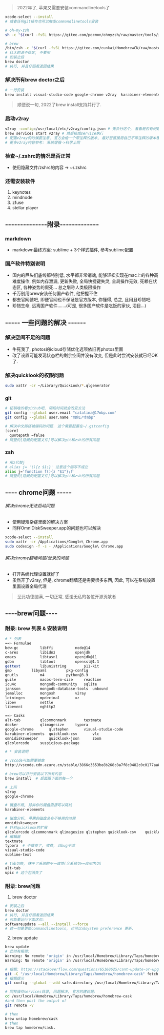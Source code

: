 
> 2022年了, 苹果又需要安装commandlinetools了
```sh
xcode-select --install
# 或者任何git操作也可以触发commandlinetools安装

# oh-my-zsh
sh -c "$(curl -fsSL https://gitee.com/pocmon/ohmyzsh/raw/master/tools/install.sh)"

# brew
/bin/zsh -c "$(curl -fsSL https://gitee.com/cunkai/HomebrewCN/raw/master/Homebrew.sh)"
# 科大的源不稳定, 不要用
# 安装之后
brew doctor 
# 执行, 并且仔细看返回结果
```
### 解决所有brew doctor之后

```sh
# 一行安装
brew install visual-studio-code google-chrome v2ray  karabiner-elements omnidisksweeper qlcolorcode qlcommonmark qlimagesize qlstephen quicklook-csv    quicklook-json suspicious-package textmate alt-tab sublime-text the-unarchiver anaconda
```
> 顺便说一句, 2022了brew install支持并行了.



### 启动v2ray
```sh
v2ray -config=/usr/local/etc/v2ray/config.json # 先执行这个, 看看是否有问题
brew services start v2ray # 然后搞成service执行
# 配置v2ray的时候要注意, 官方会给一个带注释的版本, 最好是直接用自己不带注释的版本覆盖下.
# 更多v2ray内容参考: 系统增强->科学上网
```

### 检查~/.zshrc的情况是否正常

- 使用隐藏文件/zshrc的内容 -> ~/.zshrc

### 还需安装软件
1. keynotes
2. mindnode
3. zfuse
4. stellar player


## --------------附录-------------
### markdown

- markdown最终方案: sublime + 3个样式插件, 参考sublime配置

### 国产软件特别说明

- 国内的巨头们底线都特别低, 水平都非常销魂, 能够轻松实现在mac上的各种高难度操作, 例如内存泄漏, 更新失败, 全局快捷键失灵, 全局操作无效, 死赖在状态区, 各种姿势的假死... 总之堪称人类极限操作
- 千万别用brew安装任何国产软件, 他把握不住
- 都去官网装吧, 即便官网也不保证是官方版本, 你懂得, 总之, 且用且珍惜吧.
- 珍惜生命, 远离国产软件.......(可是, 很多国产软件是吃饭的家伙, 泪目...)

## ----- 一些问题的解决 ------

### 解决空间不足的问题

- 牛死我了, photos的icloud存储优化选项依旧再photos里面
- 改了设置可能发现状态栏的剩余空间并没有改变, 但是此时尝试安装就已经OK了.



### 解决quicklook的权限问题

```sh
sudo xattr -cr ~/Library/QuickLook/*.qlgenerator
```

### git

```sh
# 秘钥啥的看github吧, 隔段时间就会改变方法
git config --global user.email "catalina@17mbp.com"
git config --global user.name "m的17寸mbp"

# 解决中文路径被编码的问题. 这个需要配置在~/.gitconfig
[core]
  quotepath =false
# 隔壁的[隐藏的配置文件]可以解决git和zsh的所有问题
```

### zsh

```sh
# 用z代替j
# alias j= '(){z $1;}' 注意这个缩写不成立
alias j='function f(){z "$1"};f'
# 隔壁的[隐藏的配置文件]可以解决git和zsh的所有问题
```
## ---- chrome问题 -----

###### 解决chrome无法启动问题

- 使用疑难杂症里面的解决方案
- 同样OmniDiskSweeper.app的问题也可以解决

```sh
xcode-select --install
sudo xattr -cr /Applications/Google\ Chrome.app
sudo codesign -f -s - /Applications/Google\ Chrome.app
```

###### 解决chrome翻墙问题/登录的问题

- 打开系统代理设置就好了
- 虽然开了v2ray, 但是, chrome翻墙还是需要很多东西, 因此, 可以在系统设置里面设置全局代理

> 至此功德圆满, 一切正常, 感谢无私的各位开源贡献者


## ----brew问题----


### 附录: brew 列表 & 安装说明

```sh
# * 列表
==> Formulae
bdw-gc			libffi			node@14
c-ares			libidn2			openjdk
emacs			libtasn1		openjdk@11
gdbm			libtool			openssl@1.1
gettext			libunistring		p11-kit
gmp			libyaml			pkg-config
gnutls			m4			python@3.9
guile			macos-term-size		readline
icu4c			mongodb-community	sqlite
jansson			mongodb-database-tools	unbound
jemalloc		mongosh			v2ray
leiningen		mpdecimal		xz
libev			nettle
libevent		nghttp2

==> Casks
alt-tab			qlcommonmark		textmate
docker			qlimagesize		typora
google-chrome		qlstephen		visual-studio-code
karabiner-elements	quicklook-csv		vlc
omnidisksweeper		quicklook-json		zoom
qlcolorcode		suspicious-package

# * 安装说明

# vscode可能需要镜像
http://vscode.cdn.azure.cn/stable/3866c3553be8b268c8a7f8c0482c0c0177aa8bfa/VSCode-darwin-universal.zip

# brew可以并行安装以下所有内容
brew install  # 后面跟下面的每一个

# 上网
v2ray 
google-chrome   

# 键盘布局, 除非你的键盘直接可以跳线
karabiner-elements  

# 磁盘分析, 苹果的磁盘总有不够用的时候
omnidisksweeper 
# 针对quicklook的扩展
qlcolorcode qlcommonmark qlimagesize qlstephen quicklook-csv    quicklook-json suspicious-package
# 编辑器
textmate
typora  # 不推荐了, 收费, 且bug不改
visual-studio-code
sublime-text

# tab切换, 抹平了系统的不一致性(全系统切==应用内切)
alt-tab
upic # 这个包消失了


```

### 附录: brew问题
1. brew doctor
```sh
# 安装之后
brew doctor 
# 执行, 并且仔细看返回结果
# 可能要运行下面这句:
softwareupdate --all --install --force
# 这一句是更新commandlinetools, 也可以从system preference 更新.
```
2. brew update
```sh
brew update
# 此时有报错:
Warning: No remote 'origin' in /usr/local/Homebrew/Library/Taps/homebrew/homebrew-core, skipping update!
Warning: No remote 'origin' in /usr/local/Homebrew/Library/Taps/homebrew/homebrew-services, skipping update!

# 根据: https://stackoverflow.com/questions/65160625/cant-update-or-upgrade-homebrew
git -C "/usr/local/Homebrew/Library/Taps/homebrew/homebrew-cask" fetch --unshallow
# 根据提示
git config --global --add safe.directory /usr/local/Homebrew/Library/Taps/homebrew/homebrew-core

# 同样操作services目录, 问题解决, 官方的建议是:
cd /usr/local/Homebrew/Library/Taps/homebrew/homebrew-cask 
#and then post the output of 
git remote -v

# then
brew untap homebrew/cask 
# then 
brew tap homebrew/cask.

```
